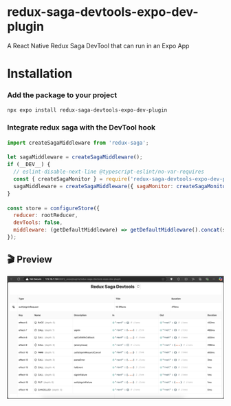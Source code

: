 # redux-saga-devtools-expo-dev-plugin

A React Native Redux Saga DevTool that can run in an Expo App

# Installation

### Add the package to your project

```
npx expo install redux-saga-devtools-expo-dev-plugin
```

### Integrate redux saga with the DevTool hook

```jsx
import createSagaMiddleware from 'redux-saga';

let sagaMiddleware = createSagaMiddleware();
if (__DEV__) {
  // eslint-disable-next-line @typescript-eslint/no-var-requires
  const { createSagaMonitor } = require('redux-saga-devtools-expo-dev-plugin');
  sagaMiddleware = createSagaMiddleware({ sagaMonitor: createSagaMonitor() });
}

const store = configureStore({
  reducer: rootReducer,
  devTools: false,
  middleware: (getDefaultMiddleware) => getDefaultMiddleware().concat(sagaMiddleware),
});
```

## 🎬 Preview
<a href="https://github.com/SimformSolutionsPvtLtd/redux-saga-devtools-expo-dev-plugin"><img alt="ReduxSagaDevTools" src="./redux-saga-devtools.png"> </a>